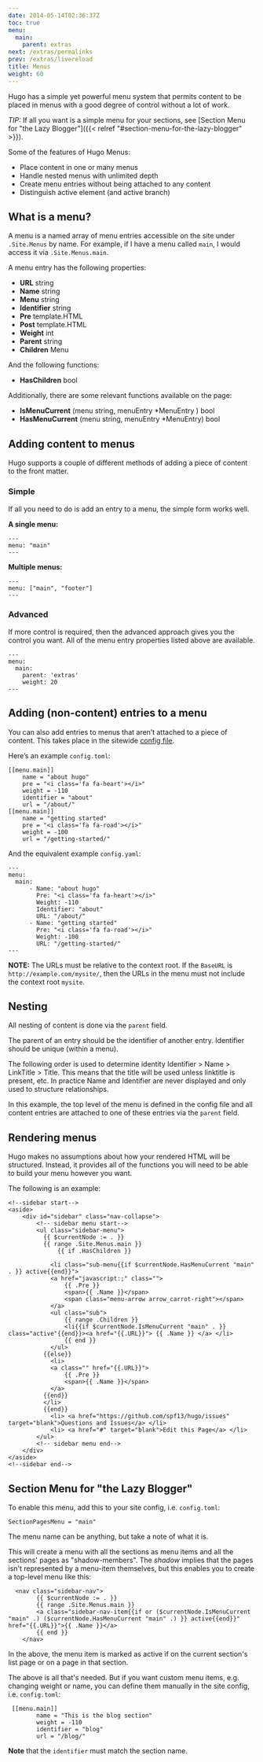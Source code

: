 ```yaml
---
date: 2014-05-14T02:36:37Z
toc: true
menu:
  main:
    parent: extras
next: /extras/permalinks
prev: /extras/livereload
title: Menus
weight: 60
---
```


Hugo has a simple yet powerful menu system that permits content to be
placed in menus with a good degree of control without a lot of work.


*TIP:* If all you want is a simple menu for your sections, see [Section Menu for "the Lazy Blogger"]({{< relref "#section-menu-for-the-lazy-blogger" >}}).

Some of the features of Hugo Menus:

* Place content in one or many menus
* Handle nested menus with unlimited depth
* Create menu entries without being attached to any content
* Distinguish active element (and active branch)

## What is a menu?

A menu is a named array of menu entries accessible on the site under
`.Site.Menus` by name. For example, if I have a menu called `main`, I would
access it via `.Site.Menus.main`.

A menu entry has the following properties:

* **URL**        string
* **Name**       string
* **Menu**       string
* **Identifier** string
* **Pre**        template.HTML
* **Post**       template.HTML
* **Weight**     int
* **Parent**     string
* **Children**   Menu

And the following functions:

* **HasChildren** bool

Additionally, there are some relevant functions available on the page:

* **IsMenuCurrent** (menu string, menuEntry *MenuEntry ) bool
* **HasMenuCurrent** (menu string, menuEntry *MenuEntry) bool


## Adding content to menus

Hugo supports a couple of different methods of adding a piece of content
to the front matter.

### Simple

If all you need to do is add an entry to a menu, the simple form works
well.

**A single menu:**

    ---
    menu: "main"
    ---

**Multiple menus:**

    ---
    menu: ["main", "footer"]
    ---


### Advanced

If more control is required, then the advanced approach gives you the
control you want. All of the menu entry properties listed above are
available.

    ---
    menu:
      main:
        parent: 'extras'
        weight: 20
    ---


## Adding (non-content) entries to a menu

You can also add entries to menus that aren’t attached to a piece of
content. This takes place in the sitewide [config file](/overview/configuration/).

Here’s an example `config.toml`:

    [[menu.main]]
        name = "about hugo"
        pre = "<i class='fa fa-heart'></i>"
        weight = -110
        identifier = "about"
        url = "/about/"
    [[menu.main]]
        name = "getting started"
        pre = "<i class='fa fa-road'></i>"
        weight = -100
        url = "/getting-started/"

And the equivalent example `config.yaml`:

    ---
    menu:
      main:
          - Name: "about hugo"
            Pre: "<i class='fa fa-heart'></i>"
            Weight: -110
            Identifier: "about"
            URL: "/about/"
          - Name: "getting started"
            Pre: "<i class='fa fa-road'></i>"
            Weight: -100
            URL: "/getting-started/"
    ---


**NOTE:** The URLs must be relative to the context root. If the `BaseURL` is `http://example.com/mysite/`, then the URLs in the menu must not include the context root `mysite`.

## Nesting

All nesting of content is done via the `parent` field.

The parent of an entry should be the identifier of another entry.
Identifier should be unique (within a menu).

The following order is used to determine identity Identifier > Name >
LinkTitle > Title. This means that the title will be used unless
linktitle is present, etc. In practice Name and Identifier are never
displayed and only used to structure relationships.

In this example, the top level of the menu is defined in the config file
and all content entries are attached to one of these entries via the
`parent` field.

## Rendering menus

Hugo makes no assumptions about how your rendered HTML will be
structured. Instead, it provides all of the functions you will need to be
able to build your menu however you want.


The following is an example:

    <!--sidebar start-->
    <aside>
        <div id="sidebar" class="nav-collapse">
            <!-- sidebar menu start-->
            <ul class="sidebar-menu">
              {{ $currentNode := . }}
              {{ range .Site.Menus.main }}
                  {{ if .HasChildren }}

                <li class="sub-menu{{if $currentNode.HasMenuCurrent "main" . }} active{{end}}">
                <a href="javascript:;" class="">
                    {{ .Pre }}
                    <span>{{ .Name }}</span>
                    <span class="menu-arrow arrow_carrot-right"></span>
                </a>
                <ul class="sub">
                    {{ range .Children }}
                    <li{{if $currentNode.IsMenuCurrent "main" . }} class="active"{{end}}><a href="{{.URL}}"> {{ .Name }} </a> </li>
                    {{ end }}
                </ul>
              {{else}}
                <li>
                <a class="" href="{{.URL}}">
                    {{ .Pre }}
                    <span>{{ .Name }}</span>
                </a>
              {{end}}
              </li>
              {{end}}
                <li> <a href="https://github.com/spf13/hugo/issues" target="blank">Questions and Issues</a> </li>
                <li> <a href="#" target="blank">Edit this Page</a> </li>
            </ul>
            <!-- sidebar menu end-->
        </div>
    </aside>
    <!--sidebar end-->


## Section Menu for "the Lazy Blogger"

To enable this menu, add this to your site config, i.e. `config.toml`:

```
SectionPagesMenu = "main"
```

The menu name can be anything, but take a note of what it is.

This will create a menu with all the sections as menu items and all the sections' pages as "shadow-members". The _shadow_ implies that the pages isn't represented by a menu-item themselves, but this enables you to create a top-level menu like this:

```
  <nav class="sidebar-nav">
        {{ $currentNode := . }}
        {{ range .Site.Menus.main }}
        <a class="sidebar-nav-item{{if or ($currentNode.IsMenuCurrent "main" .) ($currentNode.HasMenuCurrent "main" .) }} active{{end}}" href="{{.URL}}">{{ .Name }}</a>
        {{ end }}
    </nav>

```

In the above, the menu item is marked as active if on the current section's list page or on a page in that section.

The above is all that's needed. But if you want custom menu items, e.g. changing weight or name, you can define them manually in the site config, i.e. `config.toml`:

```
 [[menu.main]]
        name = "This is the blog section"
        weight = -110
        identifier = "blog"
        url = "/blog/"

```

**Note** that the `identifier` must match the section name.

